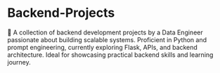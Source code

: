 # Backend-Projects
🚀 A collection of backend development projects by a Data Engineer passionate about building scalable systems. Proficient in Python and prompt engineering, currently exploring Flask, APIs, and backend architecture. Ideal for showcasing practical backend skills and learning journey.
